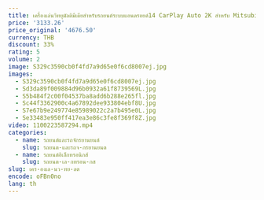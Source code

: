 ```yaml
---
title: เครื่องเล่นวิทยุมัลติมีเดียสำหรับรถยนต์ระบบแอนดรอยด์14 CarPlay Auto 2K สำหรับ Mitsubishi Lancer 10 CY 2007 -2017 DSP 2DIN autoradio STEREO
price: '3133.26'
price_original: '4676.50'
currency: THB
discount: 33%
rating: 5
volume: 2
image: S329c3590cb0f4fd7a9d65e0f6cd8007ej.jpg
images:
  - S329c3590cb0f4fd7a9d65e0f6cd8007ej.jpg
  - Sd3da89f009884d96b0932a61f8739569L.jpg
  - S5b484f2c00f04537ba8add6b288e265fl.jpg
  - Sc44f3362900c4a67892dee933804ebf8U.jpg
  - S7e67b9e249774e85989022c2a7b495e0L.jpg
  - Se33483e950ff417ea3e86c3fe8f369f8Z.jpg
video: 1100223587294.mp4
categories:
  - name: รถยนต์และรถจักรยานยนต์
    slug: รถยนต-และรถจ-กรยานยนต
  - name: รถยนต์อิเล็กทรอนิกส์
    slug: รถยนต-เล-กทรอน-กส
slug: เคร-องเล-นว-ทย-ลต
encode: oFBn0no
lang: th
---
```

  